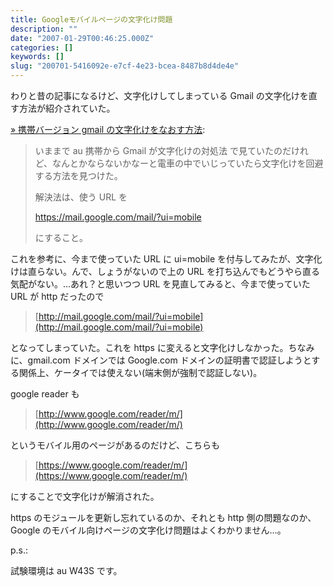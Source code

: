 ```yaml
---
title: Googleモバイルページの文字化け問題
description: ""
date: "2007-01-29T00:46:25.000Z"
categories: []
keywords: []
slug: "200701-5416092e-e7cf-4e23-bcea-8487b8d4de4e"
---
```


わりと昔の記事になるけど、文字化けしてしまっている Gmail の文字化けを直す方法が紹介されていた。

[» 携帯バージョン gmail の文字化けをなおす方法](http://ido.nu/kuma/2007/01/05/how-to-avoid-gmail-mobile-mojibake-problem/):

> いままで au 携帯から Gmail が文字化けの対処法 で見ていたのだけれど、なんとかならないかなーと電車の中でいじっていたら文字化けを回避する方法を見つけた。
>
> 解決法は、使う URL を
>
> https://mail.google.com/mail/?ui=mobile
>
> にすること。

これを参考に、今まで使っていた URL に ui=mobile を付与してみたが、文字化けは直らない。んで、しょうがないので上の URL を打ち込んでもどうやら直る気配がない。…あれ？と思いつつ URL を見直してみると、今まで使っていた URL が http だったので

> [http://mail.google.com/mail/?ui=mobile](http://mail.google.com/mail/?ui=mobile)

となってしまっていた。これを https に変えると文字化けしなかった。ちなみに、gmail.com ドメインでは Google.com ドメインの証明書で認証しようとする関係上、ケータイでは使えない(端末側が強制で認証しない)。

google reader も

> [http://www.google.com/reader/m/](http://www.google.com/reader/m/)

というモバイル用のページがあるのだけど、こちらも

> [https://www.google.com/reader/m/](https://www.google.com/reader/m/)

にすることで文字化けが解消された。

https のモジュールを更新し忘れているのか、それとも http 側の問題なのか、Google のモバイル向けページの文字化け問題はよくわかりません…。

p.s.:

試験環境は au W43S です。
